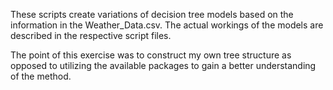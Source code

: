 These scripts create variations of decision tree models based on the information in the Weather_Data.csv.  The actual workings of the models are described in the respective script files.

The point of this exercise was to construct my own tree structure as opposed to utilizing the available packages to gain a better understanding of the method.
